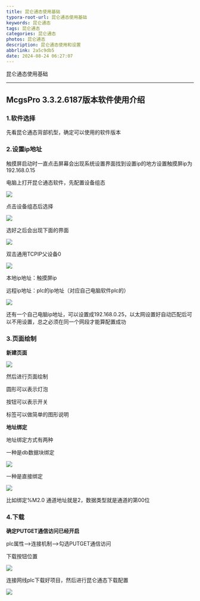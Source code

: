 ```yaml
---
title: 昆仑通态使用基础
typora-root-url: 昆仑通态使用基础
keywords: 昆仑通态
tags: 昆仑通态
categories: 昆仑通态
photos: 昆仑通态
description: 昆仑通态使用和设置
abbrlink: 2a5c9db5
date: 2024-08-24 06:27:07
---
```


昆仑通态使用基础

<!--more-->

------

## McgsPro 3.3.2.6187版本软件使用介绍

### 1.软件选择

先看昆仑通态背部机型，确定可以使用的软件版本

### 2.设置ip地址

触摸屏启动时一直点击屏幕会出现系统设置界面找到设置ip的地方设置触摸屏ip为192.168.0.15

电脑上打开昆仑通态软件，先配置设备组态

![](昆仑通态设备组态设置.png)

点击设备组态后选择

![](设备工具箱操作.png)

选好之后会出现下面的界面

![](设备工具箱操作完成.png)

双击通用TCPIP父设备0

![](父设备ip设置.png)

本地ip地址：触摸屏ip

远程ip地址：plc的ip地址（对应自己电脑软件plc的）

![](plc的ip设置.png)

还有一个自己电脑ip地址，可以设置成192.168.0.25，以太网设置好自动匹配后可以不用设置，总之必须在同一个网段才能算配置成功



### 3.页面绘制

**新建页面**

![](新建页面.png)

然后进行页面绘制

圆形可以表示灯泡

按钮可以表示开关

标签可以做简单的图形说明

**地址绑定**

地址绑定方式有两种

一种是db数据块绑定

![](数据DB绑定.png)

一种是直接绑定

![](数据直接绑定.png)

比如绑定%M2.0 通道地址就是2，数据类型就是通道的第00位

### 4.下载

**确定PUTGET通信访问已经开启**

plc属性-->连接机制-->勾选PUTGET通信访问



下载按钮位置

![](下载按钮.png)

连接网线plc下载好项目，然后进行昆仑通态下载配置

![](下载配置流程.png)

